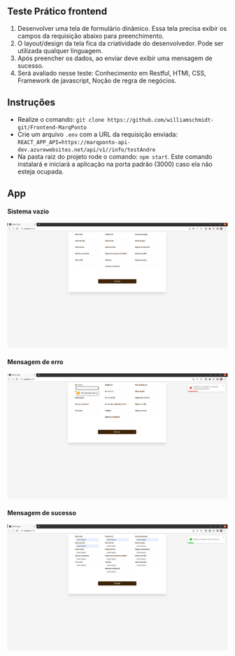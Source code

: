 ## Teste Prático frontend

1. Desenvolver uma tela de formulário dinâmico. Essa tela precisa exibir os campos da requisição abaixo para preenchimento.
2. O layout/design da tela fica da criatividade do desenvolvedor. Pode ser utilizada qualquer linguagem.
3. Após preencher os dados, ao enviar deve exibir uma mensagem de sucesso.
4. Será avaliado nesse teste: Conhecimento em Restful, HTMl, CSS, Framework de javascript, Noção de regra de negócios.


## Instruções
- Realize o comando: ```git clone https://github.com/williamschmidt-git/Frontend-MarqPonto```
- Crie um arquivo ```.env``` com a URL da requisição enviada: ```REACT_APP_API=https://marqponto-api-dev.azurewebsites.net/api/v1//info/testAndre```
- Na pasta raiz do projeto rode o comando: ```npm start```. Este comando instalará e iniciará a aplicação na porta padrão (3000) caso ela não esteja ocupada.


## App
#### Sistema vazio
![alt text](/public/imgs/empty.png "Emtpy inputs")

#### Mensagem de erro
![alt text](/public/imgs/error.png "Title")

#### Mensagem de sucesso
![alt text](/public/imgs/sucess.png "Title")
